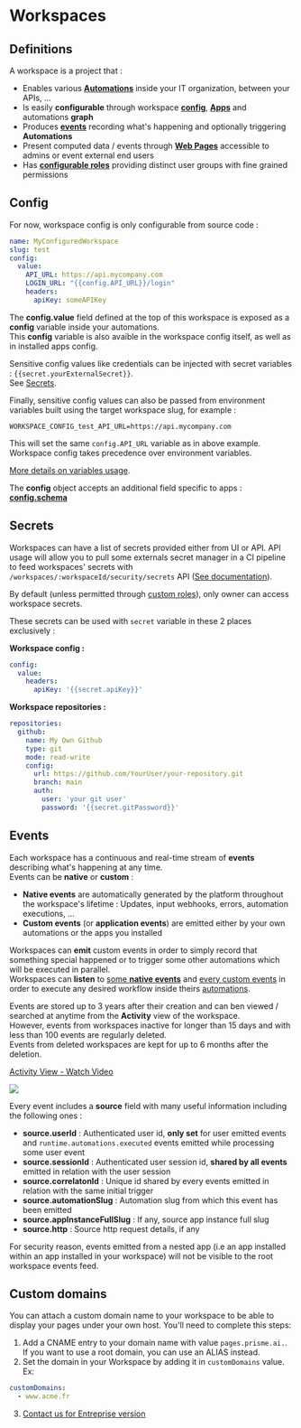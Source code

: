 # Workspaces

## Definitions

A workspace is a project that :  

* Enables various [**Automations**](automations) inside your IT organization, between your APIs, ...
* Is easily **configurable** through workspace [**config**](#config), [**Apps**](apps) and automations **graph** 
* Produces [**events**](#events) recording what's happening and optionally triggering **Automations**  
* Present computed data / events through [**Web Pages**](pages) accessible to admins or event external end users
* Has [**configurable roles**](security) providing distinct user groups with fine grained permissions 


## Config

For now, workspace config is only configurable from source code :  

```yaml
name: MyConfiguredWorkspace
slug: test
config:
  value:
    API_URL: https://api.mycompany.com
    LOGIN_URL: "{{config.API_URL}}/login"
    headers:
      apiKey: someAPIKey
```  

The **config.value** field defined at the top of this workspace is exposed as a **config** variable inside your automations.  
This **config** variable is also avaible in the workspace config itself, as well as in installed apps config.  

Sensitive config values like credentials can be injected with secret variables : `{{secret.yourExternalSecret}}`.  
See [Secrets](#secrets).  

Finally, sensitive config values can also be passed from environment variables built using the target workspace slug, for example :  
```
WORKSPACE_CONFIG_test_API_URL=https://api.mycompany.com
```
This will set the same `config.API_URL` variable as in above example. Workspace config takes precedence over environment variables.  


[More details on variables usage](automations#variables).  

The **config** object accepts an additional field specific to apps : [**config.schema**](apps#defining-an-app-config-schema)

## Secrets

Workspaces can have a list of secrets provided either from UI or API. API usage will allow you to pull some externals secret manager in a CI pipeline to feed workspaces' secrets with `/workspaces/:workspaceId/security/secrets` API ([See documentation](/api/#/Secrets/getWorkspaceSecrets)).  

By default (unless permitted through [custom roles](/workspaces/security/)), only owner can access workspace secrets.  

These secrets can be used with `secret` variable in these 2 places exclusively :  

**Workspace config :**  
```yaml
config:
  value:
    headers:
      apiKey: '{{secret.apiKey}}'
```

**Workspace repositories :**  
```yaml
repositories:
  github:
    name: My Own Github
    type: git
    mode: read-write
    config:
      url: https://github.com/YourUser/your-repository.git
      branch: main
      auth:
        user: 'your git user'
        password: '{{secret.gitPassword}}'
```

## Events  
Each workspace has a continuous and real-time stream of **events** describing what's happening at any time.  
Events can be **native** or **custom** :  

* **Native events** are automatically generated by the platform throughout the workspace's lifetime : Updates, input webhooks, errors, automation executions, ...  
* **Custom events** (or **application events**) are emitted either by your own automations or the apps you installed  

Workspaces can **emit** custom events in order to simply record that something special happened or to trigger some other automations which will be executed in parallel.  
Workspaces can **listen** to [some **native events**](automations#supported-native-events) and [every custom events](automations#events) in order to execute any desired workflow inside theirs [automations](automations).  

Events are stored up to 3 years after their creation and can ben viewed / searched at anytime from the **Activity** view of the workspace.  
However, events from workspaces inactive for longer than 15 days and with less than 100 events are regularly deleted.  
Events from deleted workspaces are kept for up to 6 months after the deletion.  

<a href="https://www.loom.com/share/0d60cacef42e4600aade3972050d53fe">
    <p>Activity View - Watch Video</p>
    <img style="max-width:300px;" src="https://cdn.loom.com/sessions/thumbnails/0d60cacef42e4600aade3972050d53fe-with-play.gif">
  </a>

Every event includes a **source** field with many useful information including the following ones :  

* **source.userId** : Authenticated user id, **only set** for user emitted events and `runtime.automations.executed` events emitted while processing some user event  
* **source.sessionId** : Authenticated user session id, **shared by all events** emitted in relation with the user session  
* **source.correlatonId** : Unique id shared by every events emitted in relation with the same initial trigger  
* **source.automationSlug** : Automation slug from which this event has been emitted  
* **source.appInstanceFullSlug** : If any, source app instance full slug
* **source.http** : Source http request details, if any  

For security reason, events emitted from a nested app (i.e an app installed within an app installed in your workspace) will not be visible to the root workspace events feed.  

## Custom domains

You can attach a custom domain name to your workspace to be able to display your pages under your own host. You'll need to complete this steps:

1. Add a CNAME entry to your domain name with value `pages.prisme.ai.`. If you want to use a root domain, you can use an ALIAS instead.
2. Set the domain in your Workspace by adding it in `customDomains` value. Ex:
```yaml
customDomains:
  - www.acme.fr
```
3. [Contact us for Entreprise version](mailto:support@prisme.ai)
